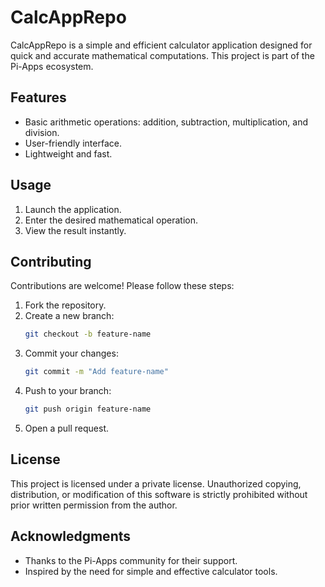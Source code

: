 # CalcAppRepo

CalcAppRepo is a simple and efficient calculator application designed for quick and accurate mathematical computations. This project is part of the Pi-Apps ecosystem.

## Features

- Basic arithmetic operations: addition, subtraction, multiplication, and division.
- User-friendly interface.
- Lightweight and fast.


## Usage

1. Launch the application.
2. Enter the desired mathematical operation.
3. View the result instantly.

## Contributing

Contributions are welcome! Please follow these steps:

1. Fork the repository.
2. Create a new branch:
    ```bash
    git checkout -b feature-name
    ```
3. Commit your changes:
    ```bash
    git commit -m "Add feature-name"
    ```
4. Push to your branch:
    ```bash
    git push origin feature-name
    ```
5. Open a pull request.

## License

This project is licensed under a private license. Unauthorized copying, distribution, or modification of this software is strictly prohibited without prior written permission from the author.

## Acknowledgments

- Thanks to the Pi-Apps community for their support.
- Inspired by the need for simple and effective calculator tools.
